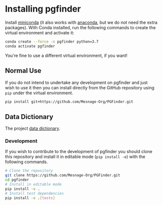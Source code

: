 # Installing pgfinder

Install [miniconda](https://docs.conda.io/en/latest/miniconda.html) (it also works with
[anaconda](https://docs.anaconda.com/anaconda/install/), but we do not need the extra packages). With Conda installed,
run the following commands to create the virtual environment and activate it:


```bash
conda create --force -n pgfinder python=3.7
conda activate pgfinder
```

You're fine to use a different virtual environment, if you want!

## Normal Use

If you do not intend to undertake any development on pgfinder and just wish to use it then you can install directly from
the GitHub repository using `pip` under the virtual environment.

```bash
pip install git+https://github.com/Mesnage-Org/PGFinder.git
```

## Data Dictionary

The project [data dictionary](data_dictionary.md).

### Development

If you wish to contribute to the development of pgfinder you should clone this repository and install it in editable
mode (`pip install -e`) with the following commands.


```bash
# Clone the repository
git clone https://github.com/Mesnage-Org/PGFinder.git
cd pgfinder
# Install in editable mode
pip install -e .
# Install test dependencies
pip install -e .[tests]
```
